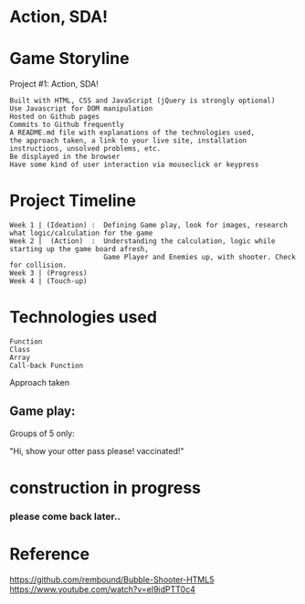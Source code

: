 # Action, SDA!
<html>
<body>

  # Game Storyline
    
Project #1: Action, SDA!

    Built with HTML, CSS and JavaScript (jQuery is strongly optional)
    Use Javascript for DOM manipulation
    Hosted on Github pages
    Commits to Github frequently
    A README.md file with explanations of the technologies used,
    the approach taken, a link to your live site, installation instructions, unsolved problems, etc.
    Be displayed in the browser
    Have some kind of user interaction via mouseclick or keypress


  # Project Timeline
    Week 1 | (Ideation) :  Defining Game play, look for images, research what logic/calculation for the game
    Week 2 |  (Action)  :  Understanding the calculation, logic while starting up the game board afresh,
                           Game Player and Enemies up, with shooter. Check for collision. 
    Week 3 | (Progress)
    Week 4 | (Touch-up)

  # Technologies used
    
    Function
    Class
    Array
    Call-back Function
    
   Approach taken
    
   
    
<h2>Game play: </h2>

<p>Groups of 5 only:</p>


<p> "Hi, show your otter pass please! vaccinated!"</p>

  <h1> construction in progress </h1>
  <h3> please come back later.. </h3>


# Reference
https://github.com/rembound/Bubble-Shooter-HTML5
https://www.youtube.com/watch?v=eI9idPTT0c4
    
</body>
</html>



